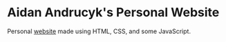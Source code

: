 # Aidan Andrucyk's Personal Website
Personal [website](https://aidanandrucyk.github.io/) made using HTML, CSS, and some JavaScript.
